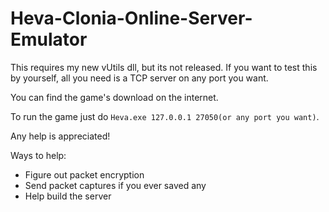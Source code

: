 # Heva-Clonia-Online-Server-Emulator
This requires my new vUtils dll, but its not released. If you want to test this by yourself, all you need is a TCP server on any port you want.

You can find the game's download on the internet.

To run the game just do `Heva.exe 127.0.0.1 27050(or any port you want)`.

Any help is appreciated!

Ways to help: 
 - Figure out packet encryption
 - Send packet captures if you ever saved any
 - Help build the server
